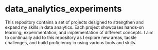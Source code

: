# data_analytics_experiments
This repository contains a set of projects designed to strengthen and expand my skills in data analytics. Each project showcases hands-on learning, experimentation, and implementation of different concepts. I aim to continually add to this repository as I explore new areas, tackle challenges, and build proficiency in using various tools and skills.

